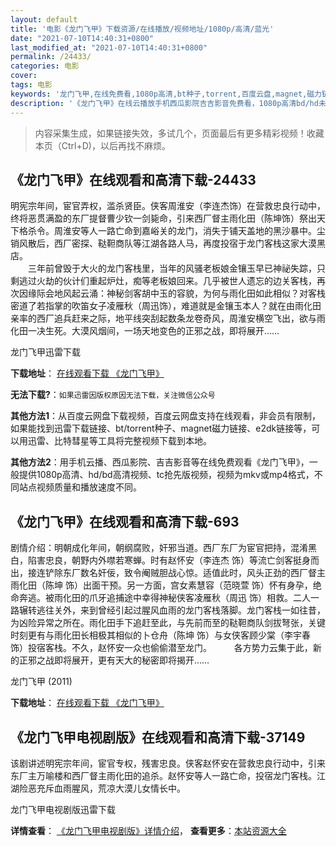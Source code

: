 ```yaml
---
layout: default
title: '电影《龙门飞甲》下载资源/在线播放/视频地址/1080p/高清/蓝光'
date: "2021-07-10T14:40:31+0800"
last_modified_at: "2021-07-10T14:40:31+0800"
permalink: /24433/
categories: 电影
cover:
tags: 电影
keywords: '龙门飞甲,在线免费看,1080p高清,bt种子,torrent,百度云盘,magnet,磁力链,迅雷下载资源'
description: '《龙门飞甲》在线云播放手机西瓜影院吉吉影音免费看，1080p高清bd/hd未删减完整版和tc抢先枪版，mkv/mp4格式，附带bt/torrent种子、magnet/磁力链、百度云盘、网盘资源迅雷下载链接'
---
```


>内容采集生成，如果链接失效，多试几个，页面最后有更多精彩视频！收藏本页（Ctrl+D)，以后再找不麻烦。


## 《龙门飞甲》在线观看和高清下载-24433

明宪宗年间，宦官弄权，滥杀贤臣。侠客周淮安（李连杰饰）在营救忠良行动中，终将恶贯满盈的东厂提督曹少钦一剑毙命，引来西厂督主雨化田（陈坤饰）祭出天下格杀令。周淮安等人一路亡命到嘉峪关的龙门，消失于铺天盖地的黑沙暴中。尘销风散后，西厂密探、鞑靼商队等江湖各路人马，再度投宿于龙门客栈这家大漠黑店。<br />　　三年前曾毁于大火的龙门客栈里，当年的风骚老板娘金镶玉早已神祕失踪，只剩逃过火劫的伙计们重起炉灶，痴等老板娘回来。几乎被世人遗忘的边关客栈，再次因缘际会地风起云涌：神秘剑客胡中玉的容貌，为何与雨化田如此相似？对客栈密道了若指掌的吹笛女子凌雁秋（周迅饰），难道就是金镶玉本人？就在由雨化田亲率的西厂追兵赶来之际，地平线突刮起数条龙卷奇风，周淮安横空飞出，欲与雨化田一决生死。大漠风烟间，一场天地变色的正邪之战，即将展开……


龙门飞甲迅雷下载

**下载地址**： [在线观看下载 《龙门飞甲》](https://www.993dy.com//vod-detail-id-23483.html) 


**无法下载?**：`如果迅雷因版权原因无法下载，关注微信公众号 `

**其他方法1**：从百度云网盘下载视频，百度云网盘支持在线观看，非会员有限制，如果能找到迅雷下载链接、bt/torrent种子、magnet磁力链接、e2dk链接等，可以用迅雷、比特彗星等工具将完整视频下载到本地。

**其他方法2**：用手机云播、西瓜影院、吉吉影音等在线免费观看《龙门飞甲》，一般提供1080p高清、hd/bd高清视频、tc抢先版视频，视频为mkv或mp4格式，不同站点视频质量和播放速度不同。


## 《龙门飞甲》在线观看和高清下载-693

剧情介绍：明朝成化年间，朝纲腐败，奸邪当道。西厂东厂为宦官把持，混淆黑白，陷害忠良，朝野内外噤若寒蝉。时有赵怀安（李连杰 饰）等流亡剑客挺身而出，接连铲除东厂数名奸佞，致令阉贼胆战心惊。适值此时，风头正劲的西厂督主雨化田（陈坤 饰）出面干预。另一方面，宫女素慧容（范晓萱 饰）怀有身孕，绝命奔逃。被雨化田的爪牙追捕途中幸得神秘侠客凌雁秋（周迅 饰）相救。二人一路辗转逃往关外，来到曾经引起过腥风血雨的龙门客栈落脚。龙门客栈一如往昔，为凶险异常之所在。雨化田手下追赶至此，与先前而至的鞑靼商队剑拔弩张，关键时刻更有与雨化田长相极其相似的卜仓舟（陈坤 饰）与女侠客顾少棠（李宇春 饰）投宿客栈。不久，赵怀安一众也偷偷潜至龙门。  　　各方势力云集于此，新的正邪之战即将展开，更有天大的秘密即将揭开……


龙门飞甲 (2011)

**下载地址**： [在线观看下载 《龙门飞甲》](https://www.btbtdy.me/btdy/dy3834.html) 


## 《龙门飞甲电视剧版》在线观看和高清下载-37149

该剧讲述明宪宗年间，宦官专权，残害忠良。侠客赵怀安在营救忠良行动中，引来东厂主万喻楼和西厂督主雨化田的追杀。赵怀安等人一路亡命，投宿龙门客栈。江湖险恶充斥血雨腥风，荒凉大漠儿女情长中。


龙门飞甲电视剧版迅雷下载

**详情查看**： [《龙门飞甲电视剧版》详情介绍](/movie/37149/)， **查看更多**：[本站资源大全](/movie/t/all/)

